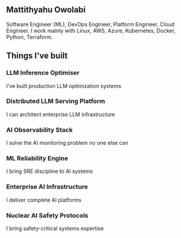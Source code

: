 ## **Mattithyahu Owolabi**

Software Engineer (ML), DevOps Engineer, Platform Engineer, Cloud Engineer. I work mainly with Linux, AWS, Azure, Kubernetes, Docker, Python, Terraform. 

## Things I've built

###  LLM Inference Optimiser
I've built production LLM optimization systems

### Distributed LLM Serving Platform
I can architect enterprise LLM infrastructure

### AI Observability Stack
I solve the AI monitoring problem no one else can

### ML Reliability Engine
I bring SRE discipline to AI systems

### Enterprise AI Infrastructure
I deliver complete AI platforms

### Nuclear AI Safety Protocols
I bring safety-critical systems expertise
